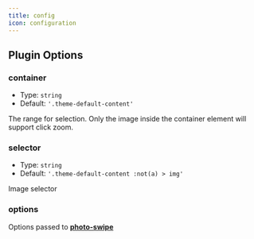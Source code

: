 ```yaml
---
title: config
icon: configuration
---
```


## Plugin Options

### container

- Type: `string`
- Default: `'.theme-default-content'`

The range for selection. Only the image inside the container element will support click zoom.

### selector

- Type: `string`
- Default: `'.theme-default-content :not(a) > img'`

Image selector

### options

Options passed to [**photo-swipe**](http://photoswipe.com/)
